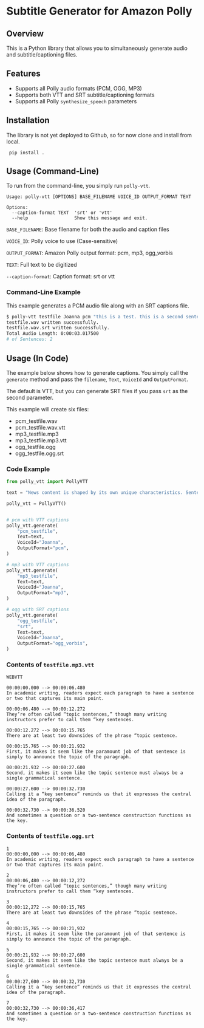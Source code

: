 # Subtitle Generator for Amazon Polly
## Overview
This is a Python library that allows you to simultaneously generate audio and subtitle/captioning files.

## Features
* Supports all Polly audio formats (PCM, OGG, MP3)
* Supports both VTT and SRT subtitle/captioning formats
* Supports all Polly `synthesize_speech` parameters

## Installation
The library is not yet deployed to Github, so for now clone and install from local.

` pip install .`

## Usage (Command-Line)
To run from the command-line, you simply run `polly-vtt`.

````
Usage: polly-vtt [OPTIONS] BASE_FILENAME VOICE_ID OUTPUT_FORMAT TEXT

Options:
  --caption-format TEXT  'srt' or 'vtt'
  --help                 Show this message and exit.
````

`BASE_FILENAME`: Base filename for both the audio and caption files

`VOICE_ID`: Polly voice to use (Case-sensitive)

`OUTPUT_FORMAT`: Amazon Polly output format: pcm, mp3, ogg_vorbis

`TEXT`: Full text to be digitized

`--caption-format`: Caption format: srt or vtt

### Command-Line Example

This example generates a PCM audio file along with an SRT captions file.

````bash
$ polly-vtt testfile Joanna pcm "this is a test. this is a second sentence." --caption-format srt
testfile.wav written successfully.
testfile.wav.srt written successfully.
Total Audio Length: 0:00:03.017500
# of Sentences: 2
````


## Usage (In Code)
The example below shows how to generate captions. You simply call the `generate` method and pass the `filename`, `Text`, `VoiceId` and `OutputFormat`.

The default is VTT, but you can generate SRT files if you pass `srt` as the second parameter.

This example will create six files:

* pcm_testfile.wav
* pcm_testfile.wav.vtt
* mp3_testfile.mp3
* mp3_testfile.mp3.vtt
* ogg_testfile.ogg
* ogg_testfile.ogg.srt

### Code Example

~~~~python
from polly_vtt import PollyVTT

text = "News content is shaped by its own unique characteristics. Sentences and paragraphs are usually short and highly informative because writers have to compress information into a limited space. Depending on the theme, news articles may contain relevant terminology, place names, abbreviations, people’s names, and quotes. Excellent news writing is clear, precise, and avoids ambiguity. The writing is dynamic, especially in online articles, because content may get updated multiple times per day as new information becomes available."

polly_vtt = PollyVTT()


# pcm with VTT captions
polly_vtt.generate(
    "pcm_testfile",
    Text=text,
    VoiceId="Joanna",
    OutputFormat="pcm",
)

# mp3 with VTT captions
polly_vtt.generate(
    "mp3_testfile",
    Text=text,
    VoiceId="Joanna",
    OutputFormat="mp3",
)

# ogg with SRT captions
polly_vtt.generate(
    "ogg_testfile",
    "srt",
    Text=text,
    VoiceId="Joanna",
    OutputFormat="ogg_vorbis",
)
~~~~

### Contents of `testfile.mp3.vtt`
~~~~
WEBVTT

00:00:00.000 --> 00:00:06.480
In academic writing, readers expect each paragraph to have a sentence or two that captures its main point.

00:00:06.480 --> 00:00:12.272
They’re often called “topic sentences,” though many writing instructors prefer to call them “key sentences.

00:00:12.272 --> 00:00:15.765
There are at least two downsides of the phrase “topic sentence.

00:00:15.765 --> 00:00:21.932
First, it makes it seem like the paramount job of that sentence is simply to announce the topic of the paragraph.

00:00:21.932 --> 00:00:27.600
Second, it makes it seem like the topic sentence must always be a single grammatical sentence.

00:00:27.600 --> 00:00:32.730
Calling it a “key sentence” reminds us that it expresses the central idea of the paragraph.

00:00:32.730 --> 00:00:36.520
And sometimes a question or a two-sentence construction functions as the key.
~~~~

### Contents of `testfile.ogg.srt`
~~~~
1
00:00:00,000 --> 00:00:06,480
In academic writing, readers expect each paragraph to have a sentence or two that captures its main point.

2
00:00:06,480 --> 00:00:12,272
They’re often called “topic sentences,” though many writing instructors prefer to call them “key sentences.

3
00:00:12,272 --> 00:00:15,765
There are at least two downsides of the phrase “topic sentence.

4
00:00:15,765 --> 00:00:21,932
First, it makes it seem like the paramount job of that sentence is simply to announce the topic of the paragraph.

5
00:00:21,932 --> 00:00:27,600
Second, it makes it seem like the topic sentence must always be a single grammatical sentence.

6
00:00:27,600 --> 00:00:32,730
Calling it a “key sentence” reminds us that it expresses the central idea of the paragraph.

7
00:00:32,730 --> 00:00:36,417
And sometimes a question or a two-sentence construction functions as the key.
~~~~
